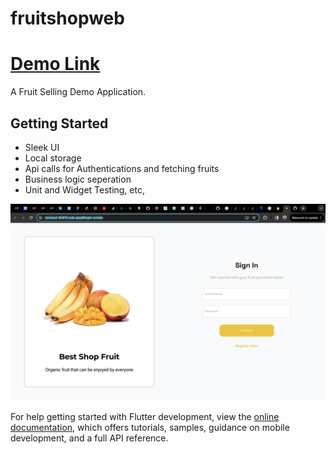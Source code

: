 # fruitshopweb

# [Demo Link](path%20with%20spaces/other_file.md)

A Fruit Selling Demo Application.

## Getting Started

- Sleek UI
- Local storage
- Api calls for Authentications and fetching fruits
- Business logic seperation
- Unit and Widget Testing, etc,
  

![alt text](https://github.com/demimola24/FruitAppWeb/blob/main/app_image.png)


For help getting started with Flutter development, view the
[online documentation](https://docs.flutter.dev/), which offers tutorials,
samples, guidance on mobile development, and a full API reference.

